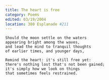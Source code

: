 ```yaml
---
title: The heart is free
category: Poems
edited: 03/19/2004
location: 380 Esplanade #211
---
```


    Should the moon settle on the waters
    appearing bright among the waves,
    and lead the mind to tranquil thoughts
    of earlier times, and younger days,

    Remind the heart: it's still free yet:
    there's nothing lost that's not been gained;
    it's simply how we look on things
    that sometimes feels restrained.


